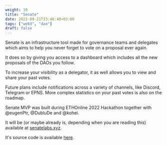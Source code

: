 ```yaml
---
weight: 10
title: "Senate"
date: 2022-09-21T23:46:40+03:00
tags: ["web3", "dao"]
draft: false
---
```


Senate is an infrastructure tool made for governance teams and delegates which aims to help you never forget to vote on a proposal ever again.

It does so by giving you access to a dashboard which includes all the new proposals of the DAOs you follow.

To increase your visibility as a delegator, it as well allows you to view and share your past votes.

Future plans include notifications across a variety of channels, like Discord, Telegram or EPNS. More complex statistics on your past votes is also on the roadmap.

Senate MVP was built during ETHOnline 2022 Hackathon together with @eugenPtr, @DubluDe and @kohei.

It will be (or maybe already is, depending when you are reading this) available at [senatelabs.xyz](https://senatelabs.xyz).

It's source code is available [here](https://github.com/senate-xyz/senate).
